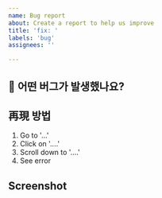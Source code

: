 ```yaml
---
name: Bug report
about: Create a report to help us improve
title: 'fix: '
labels: 'bug'
assignees: ''

---
```


## 🐛 어떤 버그가 발생했나요?
<!--버그에 대해 명확하고 간결하게 설명해주세요.-->

## 再現 방법
<!--어떻게 하면 버그를 재현할 수 있는지 단계별로 설명해주세요.-->
1. Go to '...'
2. Click on '....'
3. Scroll down to '....'
4. See error

##  Screenshot
<!--필요하다면 스크린샷을 첨부해주세요.-->
